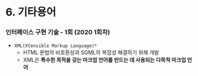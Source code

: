 # 6. 기타용어
### 인터페이스 구현 기술 - 1회 (2020 1회차)
* `XML(Xtensible Markup Language)*`
  * HTML 문법의 비호환성과 SGML의 복잡성 해결하기 위해 개발
  * XML은 **특수한 목적을 갖는 마크업 언어를 만드는 데 사용되는 다목적 마크업 언어**